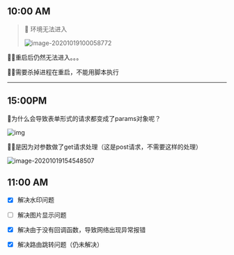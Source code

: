 ## 10:00 AM

> :thinking: 环境无法进入
>
> ![image-20201019100058772](C:\Users\admin\AppData\Roaming\Typora\typora-user-images\image-20201019100058772.png)

:bowing_woman:重启后仍然无法进入。。。

:bowing_woman:需要杀掉进程在重启，不能用脚本执行

---

## 15:00PM

:thinking:为什么会导致表单形式的请求都变成了params对象呢？

![img](file:///C:/Users/admin/Documents/WXWork/1688851883866224/Cache/Image/2020-10/企业微信截图_16030918772179.png)

:bowing_woman:是因为对参数做了get请求处理（这是post请求，不需要这样的处理）

![image-20201019154548507](C:\Users\admin\AppData\Roaming\Typora\typora-user-images\image-20201019154548507.png)

## 11:00 AM

- [x] 解决水印问题
- [ ] 解决图片显示问题
- [x] 解决由于没有回调函数，导致网络出现异常报错
- [x] 解决路由跳转问题（仍未解决）



